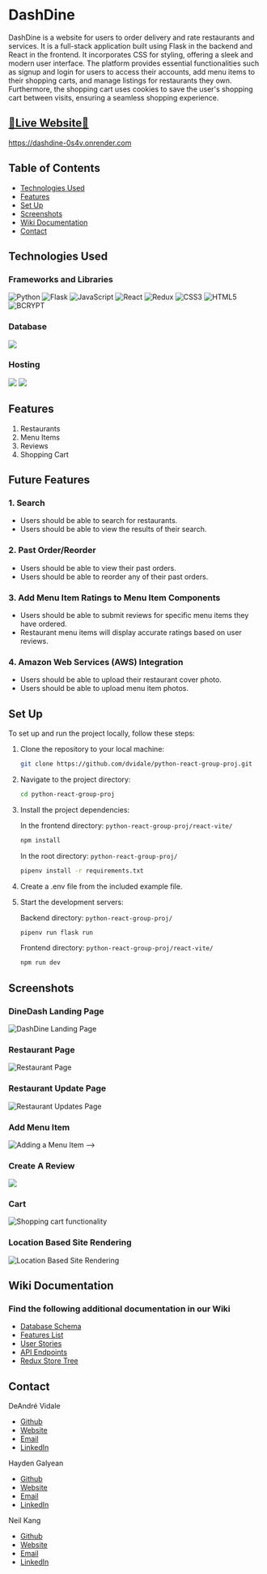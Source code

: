 # DashDine

DashDine is a website for users to order delivery and rate restaurants and services. It is a full-stack application built using Flask in the backend and React in the frontend. It incorporates CSS for styling, offering a sleek and modern user interface. The platform provides essential functionalities such as signup and login for users to access their accounts, add menu items to their shopping carts, and manage listings for restaurants they own. Furthermore, the shopping cart uses cookies to save the user's shopping cart between visits, ensuring a seamless shopping experience.

## [🌟Live Website🌟](https://dashdine-0s4v.onrender.com)

https://dashdine-0s4v.onrender.com

## Table of Contents

- [Technologies Used](#technologies-used)
- [Features](#features)
- [Set Up ](#set-up)
- [Screenshots](#screenshots)
- [Wiki Documentation](#wiki-documentation)
- [Contact](#Contact)

## Technologies Used

### Frameworks and Libraries
![Python](https://img.shields.io/badge/python-3670A0?style=for-the-badge&logo=python&logoColor=ffdd54) ![Flask](https://img.shields.io/badge/flask-%23000.svg?style=for-the-badge&logo=flask&logoColor=white) ![JavaScript](https://img.shields.io/badge/javascript-%23323330.svg?style=for-the-badge&logo=javascript&logoColor=%23F7DF1E) ![React](https://img.shields.io/badge/react-%2320232a.svg?style=for-the-badge&logo=react&logoColor=%2361DAFB) ![Redux](https://img.shields.io/badge/redux-%23593d88.svg?style=for-the-badge&logo=redux&logoColor=white) ![CSS3](https://img.shields.io/badge/css3-%231572B6.svg?style=for-the-badge&logo=css3&logoColor=white) ![HTML5](https://img.shields.io/badge/html5-%23E34F26.svg?style=for-the-badge&logo=html5&logoColor=white) ![BCRYPT](https://img.shields.io/badge/BCRYPT-darkgreen?style=for-the-badge&logo=CryptPad&logoColor=white)





### Database
   <img src="react-vite/public/assets/Screenshots/technologies_used/PostgreSQL.svg">

### Hosting
   <img src="react-vite/public/assets/Screenshots/technologies_used/GitHub.svg">
   <img src="react-vite/public/assets/Screenshots/technologies_used/Render.svg">

## Features

1. Restaurants
2. Menu Items
3. Reviews
4. Shopping Cart

## Future Features

### **1. Search**

- Users should be able to search for restaurants.
- Users should be able to view the results of their search.

### **2. Past Order/Reorder**

- Users should be able to view their past orders.
- Users should be able to reorder any of their past orders.

### **3. Add Menu Item Ratings to Menu Item Components**

- Users should be able to submit reviews for specific menu items they have ordered.
- Restaurant menu items will display accurate ratings based on user reviews.

### **4. Amazon Web Services (AWS) Integration**

- Users should be able to upload their restaurant cover photo.
- Users should be able to upload menu item photos.


## Set Up

To set up and run the project locally, follow these steps:

1. Clone the repository to your local machine:

   ```bash
   git clone https://github.com/dvidale/python-react-group-proj.git
   ```

2. Navigate to the project directory:

   ```bash
   cd python-react-group-proj
   ```

3. Install the project dependencies:

   In the frontend directory: `python-react-group-proj/react-vite/`

   ```bash
   npm install
   ```

   In the root directory: `python-react-group-proj/`

   ```bash
   pipenv install -r requirements.txt
   ```

4. Create a .env file from the included example file.

5. Start the development servers:

   Backend directory: `python-react-group-proj/`

   ```bash
   pipenv run flask run
   ```

   Frontend directory: `python-react-group-proj/react-vite/`

   ```bash
   npm run dev
   ```

## Screenshots

### DineDash Landing Page
   <img  src="react-vite/public/assets/Screenshots/001_dashdine_home.gif" alt="DashDine Landing Page">

### Restaurant Page
   <img  src="react-vite/public/assets/Screenshots/002_dashdine_restaurant_details.gif" alt="Restaurant Page">

### Restaurant Update Page
   <img  src="react-vite/public/assets/Screenshots/006_dashdine_restaurant_update.gif" alt="Restaurant Updates Page">

### Add Menu Item
   ![Adding a Menu Item](react-vite/public/assets/Screenshots/addmenuitem.gif) -->


### Create A Review
   <img src="react-vite/public/assets/Screenshots/007_dashdine_restaurant_reviews.gif" atl="Create a Review">


### Cart
   ![Shopping cart functionality](react-vite/public/assets/Screenshots/shoppingcart.gif)


### Location Based Site Rendering
   <img  src="react-vite/public/assets/Screenshots/007_dashdine_location.gif" alt="Location Based Site Rendering">

## Wiki Documentation

### Find the following additional documentation in our Wiki

- [Database Schema](https://github.com/dvidale/python-react-group-proj/wiki/DB-Schema)
- [Features List](https://github.com/dvidale/python-react-group-proj/wiki/Features-List)
- [User Stories](https://github.com/dvidale/python-react-group-proj/wiki/User-Stories)
- [API Endpoints](https://github.com/dvidale/python-react-group-proj/wiki/API-Endpoints)
- [Redux Store Tree](https://github.com/dvidale/python-react-group-proj/wiki/Redux-Store-Tree)

## Contact

DeAndré Vidale

- [Github](https://github.com/dvidale)
- [Website](https://deandrevidale.com)
- [Email](mailto:deandre.vidale@gmail.com)
- [LinkedIn](https://www.linkedin.com/in/deandrevidale/)

Hayden Galyean

- [Github](https://github.com/Haydengalyeanbiz)
- [Website](https://haydengalyeanportfolio.onrender.com/)
- [Email](mailto:haydengalyeanbiz@gmail.com)
- [LinkedIn](https://www.linkedin.com/in/hayden-galyean-42a518189/)

Neil Kang

- [Github](https://github.com/fullstackneil)
- [Website]()
- [Email](mailto:neil.kang@utexas.edu)
- [LinkedIn](https://www.linkedin.com/in/neil-kang/)

